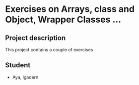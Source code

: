 # Exercises on Arrays, class and Object, Wrapper Classes ...

## Project description 

This project contains a couple of exercises 

## Student 

- Aya, Igadern
